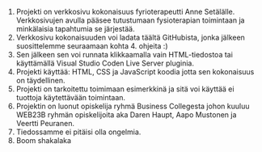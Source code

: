 1. Projekti on verkkosivu kokonaisuus fyrioterapeutti Anne Setälälle. Verkkosivujen avulla pääsee tutustumaan fysioterapian toimintaan ja minkälaisia tapahtumia se järjestää.
2. Verkkosivu kokonaisuuden voi ladata täältä GitHubista, jonka jälkeen suosittelemme seuraamaan kohta 4. ohjeita :)
3. Sen jälkeen sen voi runnata klikkaamalla vain HTML-tiedostoa tai käyttämällä Visual Studio Coden Live Server pluginia.
4. Projekti käyttää: HTML, CSS ja JavaScript koodia jotta sen kokonaisuus on täydellinen.
5. Projekti on tarkoitettu toimimaan esimerkkinä ja sitä voi käyttää ei tuottoja käytettävään toimintaan.
6. Projektin on luonut opiskelija ryhmä Business Collegesta johon kuuluu WEB23B ryhmän opiskelijoita aka Daren Haupt, Aapo Mustonen ja Veertti Peuranen.
7. Tiedossamme ei pitäisi olla ongelmia.
8. Boom shakalaka
